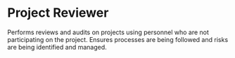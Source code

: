 # Project Reviewer


Performs reviews and audits on projects using personnel who are not
participating on the project. Ensures processes are being followed and
risks are being identified and managed.


